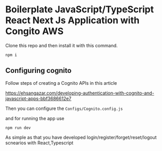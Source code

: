 # Boilerplate JavaScript/TypeScript React Next Js Application with Congito AWS

Clone this repo and then install it with this command.
```
npm i 
```

## Configuring cognito 
Follow steps of creating a Cognito APIs in this article

https://ehsangazar.com/developing-authentication-with-cognito-and-javascript-apps-bbf3686612e7

Then you can configure the `Configs/Cognito.config.js`

and for running the app use 
```
npm run dev
```

As simple as that you have developed login/register/forget/reset/logout scnearios with React,Typescript